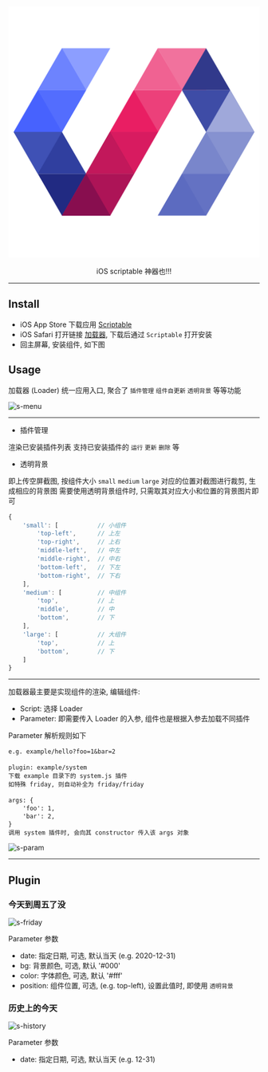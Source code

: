 <div align="center">

![scriptable](logo.png)

iOS scriptable 神器也!!!

</div>

---

## Install

- iOS App Store 下载应用 [Scriptable](https://apps.apple.com/cn/app/scriptable/id1405459188)
- iOS Safari 打开链接 [加载器](https://cdn.jsdelivr.net/gh/evercyan/scriptable/loader.js), 下载后通过 `Scriptable` 打开安装
- 回主屏幕, 安装组件, 如下图

## Usage

加载器 (Loader) 统一应用入口, 聚合了 `插件管理` `组件自更新` `透明背景` 等等功能

![s-menu](https://cdn.jsdelivr.net/gh/evercyan/repository/resource/b3/b3dabe04475811278dbcc53db57f0a11.png)

---

- 插件管理

渲染已安装插件列表
支持已安装插件的 `运行` `更新` `删除` 等

- 透明背景

即上传空屏截图, 按组件大小 `small` `medium` `large` 对应的位置对截图进行裁剪, 生成相应的背景图
需要使用透明背景组件时, 只需取其对应大小和位置的背景图片即可

```javascript
{
    'small': [           // 小组件
        'top-left',      // 上左
        'top-right',     // 上右
        'middle-left',   // 中左
        'middle-right',  // 中右
        'bottom-left',   // 下左
        'bottom-right',  // 下右
    ],
    'medium': [          // 中组件
        'top',           // 上
        'middle',        // 中
        'bottom',        // 下
    ],
    'large': [           // 大组件
        'top',           // 上
        'bottom',        // 下
    ]
}
```

---

加载器最主要是实现组件的渲染, 编辑组件:
- Script: 选择 Loader
- Parameter: 即需要传入 Loader 的入参, 组件也是根据入参去加载不同插件

Parameter 解析规则如下
```
e.g. example/hello?foo=1&bar=2

plugin: example/system
下载 example 目录下的 system.js 插件
如特殊 friday, 则自动补全为 friday/friday

args: {
    'foo': 1,
    'bar': 2,
}
调用 system 插件时, 会向其 constructor 传入该 args 对象
```

![s-param](https://cdn.jsdelivr.net/gh/evercyan/repository/resource/0f/0f6a9a4d356bd0fbc473d34fba78a8a4.png)

---

## Plugin

### 今天到周五了没

![s-friday](https://cdn.jsdelivr.net/gh/evercyan/repository/resource/f5/f514543f615113e01773c01cd2762ffa.png)

Parameter 参数

- date: 指定日期, 可选, 默认当天 (e.g. 2020-12-31)
- bg: 背景颜色, 可选, 默认 '#000'
- color: 字体颜色, 可选, 默认 '#fff'
- position: 组件位置, 可选, (e.g. top-left), 设置此值时, 即使用 `透明背景`

### 历史上的今天

![s-history](https://cdn.jsdelivr.net/gh/evercyan/repository/resource/17/17d88a0ad333b91e4698ea47c324463f.png)

Parameter 参数

- date: 指定日期, 可选, 默认当天 (e.g. 12-31)
